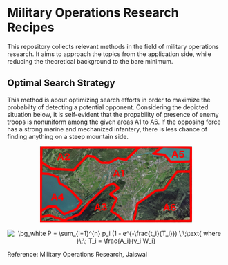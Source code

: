 # Military Operations Research Recipes
This repository collects relevant methods in the field of military operations research. It aims to approach the topics from the application side, while reducing the theoretical background to the bare minimum.  

## Optimal Search Strategy

This method is about optimizing search efforts in order to maximize the probabilty of detecting a potential opponent.
Considering the depicted situation below, it is self-evident that the propability of presence of enemy troops is nonuniform among the given areas A1 to A6.
If the opposing force has a strong marine and mechanized infantery, there is less chance of finding anything on a steep mountain side.

<p align="center"><img alt="interlaken regions" src="docs/img/regions_interlaken.png" width="70%"></p>

<p align="center"><img src="https://latex.codecogs.com/png.image?\dpi{150}&space;\bg_white&space;P&space;=&space;\sum_{i=1}^{n}&space;p_i&space;(1&space;-&space;e^{-\frac{t_i}{T_i}})&space;\;\;\text{&space;&space;where&space;&space;}\;\;&space;T_i&space;=&space;\frac{A_i}{v_i&space;W_i}" title="\bg_white P = \sum_{i=1}^{n} p_i (1 - e^{-\frac{t_i}{T_i}}) \;\;\text{ where }\;\; T_i = \frac{A_i}{v_i W_i}" /></p>

Reference: Military Operations Research, Jaiswal


